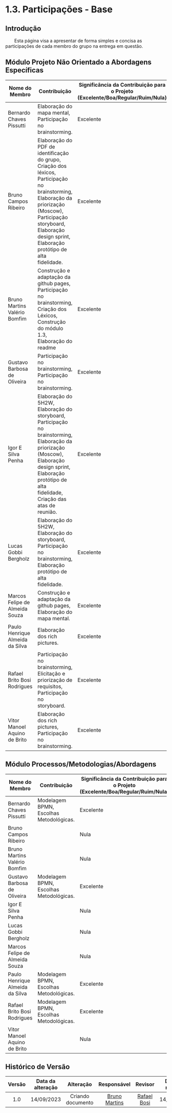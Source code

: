# 1.3. Participações - Base	

## Introdução

<div align="jutify">
&emsp;&emsp;Esta página visa a apresentar de forma simples e concisa as participações de cada membro do grupo na entrega em questão.
</div>

## Módulo Projeto Não Orientado a Abordagens Específicas

| Nome do Membro | Contribuição | Significância da Contribuição para o Projeto (Excelente/Boa/Regular/Ruim/Nula) |
| --- | --- | --- |
| Bernardo Chaves Pissutti | Elaboração do mapa mental, Participação no brainstorming. | Excelente |
| Bruno Campos Ribeiro | Elaboração do PDF de identificação do grupo, Criação dos léxicos, Participação no brainstorming, Elaboração da priorização (Moscow), Participação storyboard, Elaboração design sprint, Elaboração protótipo de alta fidelidade. | Excelente |
| Bruno Martins Valério Bomfim | Construção e adaptação da github pages, Participação no brainstorming, Criação dos Léxicos, Construção do módulo 1.3, Elaboração do readme | Excelente |
| Gustavo Barbosa de Oliveira | Participação no brainstorming, Participação no brainstorming. | Excelente |
| Igor E Silva Penha | Elaboração do 5H2W, Elaboração do storyboard, Participação no brainstorming, Elaboração da priorização (Moscow), Elaboração design sprint, Elaboração protótipo de alta fidelidade, Criação das atas de reunião. | Excelente |
| Lucas Gobbi Bergholz | Elaboração do 5H2W, Elaboração do storyboard, Participação no brainstorming, Elaboração protótipo de alta fidelidade. | Excelente |
| Marcos Felipe de Almeida Souza | Construção e adaptação da github pages, Elaboração do mapa mental. | Excelente |
| Paulo Henrique Almeida da Silva | Elaboração dos rich pictures. | Excelente |
| Rafael Brito Bosi Rodrigues | Participação no brainstorming, Elicitação e priorização de requisitos, Participação no storyboard. | Excelente |
| Vitor Manoel Aquino de Brito | Elaboração dos rich pictures, Participação no brainstorming. | Excelente |

## Módulo Processos/Metodologias/Abordagens

|Nome do Membro | Contribuição | Significância da Contribuição para o Projeto (Excelente/Boa/Regular/Ruim/Nula) |
| --- | --- | --- |
| Bernardo Chaves Pissutti | Modelagem BPMN, Escolhas Metodológicas. | Excelente |
| Bruno Campos Ribeiro | | Nula |
| Bruno Martins Valério Bomfim | | Nula |
| Gustavo Barbosa de Oliveira | Modelagem BPMN, Escolhas Metodológicas. | Excelente |
| Igor E Silva Penha | | Nula |
| Lucas Gobbi Bergholz | | Nula |
| Marcos Felipe de Almeida Souza | | Nula |
| Paulo Henrique Almeida da Silva | Modelagem BPMN, Escolhas Metodológicas. | Excelente |
| Rafael Brito Bosi Rodrigues | Modelagem BPMN, Escolhas Metodológicas. | Excelente |
| Vitor Manoel Aquino de Brito | | Nula |

##  Histórico de Versão

|  Versão  |   Data da alteração  |   Alteração  |  Responsável  |  Revisor  | Data de revisão |
| :--------: | :--------------------: | :-----------: | :--------------: | :--------: | :-----------------: |
|     1.0     |    14/09/2023   |  Criando documento  |  [Bruno Martins](https://www.github.com/gitbmvb)   | [Rafael Bosi](https://www.github.com/StrangeUnit28)   | 14/09/2023 |
